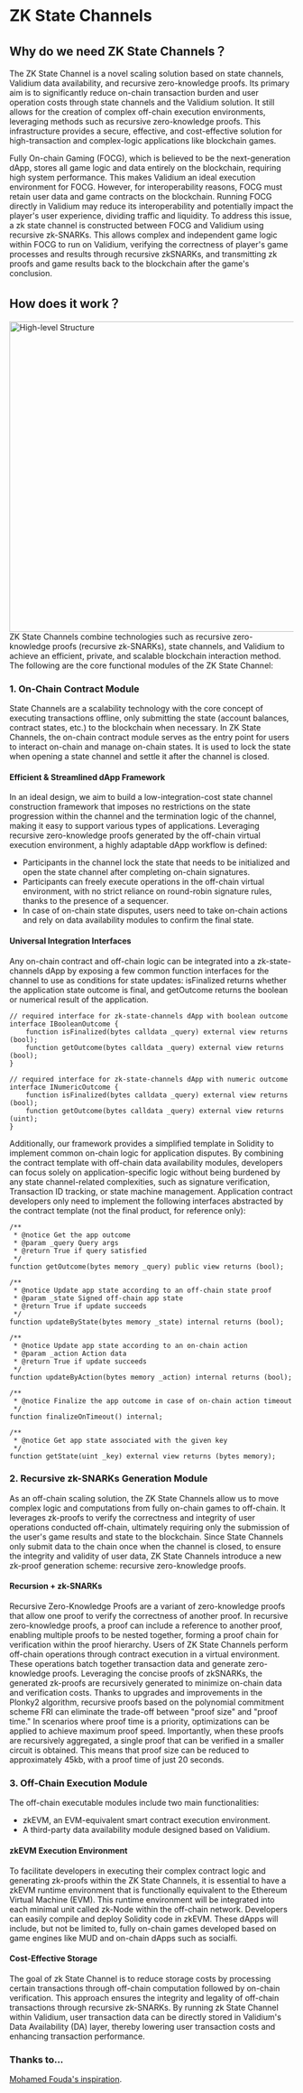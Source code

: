 # ZK State Channels
## Why do we need ZK State Channels？
The ZK State Channel is a novel scaling solution based on state channels, Validium data availability, and recursive zero-knowledge proofs. Its primary aim is to significantly reduce on-chain transaction burden and user operation costs through state channels and the Validium solution. It still allows for the creation of complex off-chain execution environments, leveraging methods such as recursive zero-knowledge proofs. This infrastructure provides a secure, effective, and cost-effective solution for high-transaction and complex-logic applications like blockchain games.

Fully On-chain Gaming (FOCG), which is believed to be the next-generation dApp, stores all game logic and data entirely on the blockchain, requiring high system performance. This makes Validium an ideal execution environment for FOCG. However, for interoperability reasons, FOCG must retain user data and game contracts on the blockchain. Running FOCG directly in Validium may reduce its interoperability and potentially impact the player's user experience, dividing traffic and liquidity. To address this issue, a zk state channel is constructed between FOCG and Validium using recursive zk-SNARKs. This allows complex and independent game logic within FOCG to run on Validium, verifying the correctness of player's game processes and results through recursive zkSNARKs, and transmitting zk proofs and game results back to the blockchain after the game's conclusion.
## How does it work？
<img src="https://github.com/zk-state-channel/zksc-poc/blob/main/zksc_pic_1.jpg" alt="High-level Structure" width="550" height="auto">
ZK State Channels combine technologies such as recursive zero-knowledge proofs (recursive zk-SNARKs), state channels, and Validium to achieve an efficient, private, and scalable blockchain interaction method. The following are the core functional modules of the ZK State Channel:

### 1. On-Chain Contract Module
State Channels are a scalability technology with the core concept of executing transactions offline, only submitting the state (account balances, contract states, etc.) to the blockchain when necessary. In ZK State Channels, the on-chain contract module serves as the entry point for users to interact on-chain and manage on-chain states. It is used to lock the state when opening a state channel and settle it after the channel is closed.
#### Efficient & Streamlined dApp Framework
In an ideal design, we aim to build a low-integration-cost state channel construction framework that imposes no restrictions on the state progression within the channel and the termination logic of the channel, making it easy to support various types of applications. Leveraging recursive zero-knowledge proofs generated by the off-chain virtual execution environment, a highly adaptable dApp workflow is defined:
- Participants in the channel lock the state that needs to be initialized and open the state channel after completing on-chain signatures.
- Participants can freely execute operations in the off-chain virtual environment, with no strict reliance on round-robin signature rules, thanks to the presence of a sequencer.
- In case of on-chain state disputes, users need to take on-chain actions and rely on data availability modules to confirm the final state.
#### Universal Integration Interfaces
Any on-chain contract and off-chain logic can be integrated into a zk-state-channels dApp by exposing a few common function interfaces for the channel to use as conditions for state updates: isFinalized returns whether the application state outcome is final, and getOutcome returns the boolean or numerical result of the application.
```Solidity
// required interface for zk-state-channels dApp with boolean outcome
interface IBooleanOutcome {
    function isFinalized(bytes calldata _query) external view returns (bool);
    function getOutcome(bytes calldata _query) external view returns (bool);
}

// required interface for zk-state-channels dApp with numeric outcome
interface INumericOutcome {
    function isFinalized(bytes calldata _query) external view returns (bool);
    function getOutcome(bytes calldata _query) external view returns (uint);
}
```
Additionally, our framework provides a simplified template in Solidity to implement common on-chain logic for application disputes. By combining the contract template with off-chain data availability modules, developers can focus solely on application-specific logic without being burdened by any state channel-related complexities, such as signature verification, Transaction ID tracking, or state machine management.
Application contract developers only need to implement the following interfaces abstracted by the contract template (not the final product, for reference only):
```Solidity
/** 
 * @notice Get the app outcome 
 * @param _query Query args 
 * @return True if query satisfied 
 */
function getOutcome(bytes memory _query) public view returns (bool);

/** 
 * @notice Update app state according to an off-chain state proof 
 * @param _state Signed off-chain app state 
 * @return True if update succeeds 
 */
function updateByState(bytes memory _state) internal returns (bool);

/** 
 * @notice Update app state according to an on-chain action 
 * @param _action Action data 
 * @return True if update succeeds 
 */
function updateByAction(bytes memory _action) internal returns (bool);

/** 
 * @notice Finalize the app outcome in case of on-chain action timeout 
 */
function finalizeOnTimeout() internal;

/** 
 * @notice Get app state associated with the given key 
 */
function getState(uint _key) external view returns (bytes memory);
```
### 2. Recursive zk-SNARKs Generation Module
As an off-chain scaling solution, the ZK State Channels allow us to move complex logic and computations from fully on-chain games to off-chain. It leverages zk-proofs to verify the correctness and integrity of user operations conducted off-chain, ultimately requiring only the submission of the user's game results and state to the blockchain. Since State Channels only submit data to the chain once when the channel is closed, to ensure the integrity and validity of user data, ZK State Channels introduce a new zk-proof generation scheme: recursive zero-knowledge proofs.
#### Recursion + zk-SNARKs
Recursive Zero-Knowledge Proofs are a variant of zero-knowledge proofs that allow one proof to verify the correctness of another proof. In recursive zero-knowledge proofs, a proof can include a reference to another proof, enabling multiple proofs to be nested together, forming a proof chain for verification within the proof hierarchy.
Users of ZK State Channels perform off-chain operations through contract execution in a virtual environment. These operations batch together transaction data and generate zero-knowledge proofs. Leveraging the concise proofs of zkSNARKs, the generated zk-proofs are recursively generated to minimize on-chain data and verification costs.
Thanks to upgrades and improvements in the Plonky2 algorithm, recursive proofs based on the polynomial commitment scheme FRI can eliminate the trade-off between "proof size" and "proof time." In scenarios where proof time is a priority, optimizations can be applied to achieve maximum proof speed. Importantly, when these proofs are recursively aggregated, a single proof that can be verified in a smaller circuit is obtained. This means that proof size can be reduced to approximately 45kb, with a proof time of just 20 seconds.
### 3. Off-Chain Execution Module
The off-chain executable modules include two main functionalities:
- zkEVM, an EVM-equivalent smart contract execution environment.
- A third-party data availability module designed based on Validium.
#### zkEVM Execution Environment
To facilitate developers in executing their complex contract logic and generating zk-proofs within the ZK State Channels, it is essential to have a zkEVM runtime environment that is functionally equivalent to the Ethereum Virtual Machine (EVM). This runtime environment will be integrated into each minimal unit called zk-Node within the off-chain network. Developers can easily compile and deploy Solidity code in zkEVM. These dApps will include, but not be limited to, fully on-chain games developed based on game engines like MUD and on-chain dApps such as socialfi.
#### Cost-Effective Storage
The goal of zk State Channel is to reduce storage costs by processing certain transactions through off-chain computation followed by on-chain verification. This approach ensures the integrity and legality of off-chain transactions through recursive zk-SNARKs. By running zk State Channel within Validium, user transaction data can be directly stored in Validium's Data Availability (DA) layer, thereby lowering user transaction costs and enhancing transaction performance.
### Thanks to...
[Mohamed Fouda's inspiration](https://twitter.com/mohamedffouda/status/1712193022085992456?s=61&t=z6gv2VZ59wUiwkf41xNwcQ). 
